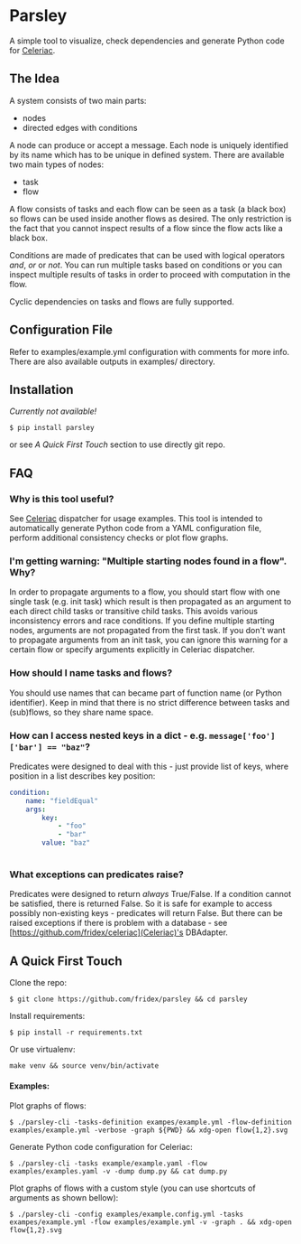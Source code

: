 # Parsley

A simple tool to visualize, check dependencies and generate Python code for [Celeriac](https://github.com/fridex/celeriac).

## The Idea

A system consists of two main parts:
  * nodes
  * directed edges with conditions
  
A node can produce or accept a message. Each node is uniquely identified by its name which has to be unique in defined system. There are available two main types of nodes:
  * task
  * flow
  
A flow consists of tasks and each flow can be seen as a task (a black box) so flows can be used inside another flows as desired. The only restriction is the fact that you cannot inspect results of a flow since the flow acts like a black box.

Conditions are made of predicates that can be used with logical operators *and*, *or* or *not*. You can run multiple tasks based on conditions or you can inspect multiple results of tasks in order to proceed with computation in the flow.

Cyclic dependencies on tasks and flows are fully supported.

## Configuration File

Refer to examples/example.yml configuration with comments for more info. There are also available outputs in examples/ directory.

## Installation

*Currently not available!*
```
$ pip install parsley
```

or see *A Quick First Touch* section to use directly git repo.

## FAQ

### Why is this tool useful?

See [Celeriac](https://github.com/fridex/celeriac) dispatcher for usage examples. This tool is intended to automatically generate Python code from a YAML configuration file, perform additional consistency checks or plot flow graphs.

### I'm getting warning: "Multiple starting nodes found in a flow". Why?

In order to propagate arguments to a flow, you should start flow with one single task (e.g. init task) which result is then propagated as an argument to each direct child tasks or transitive child tasks. This avoids various inconsistency errors and race conditions. If you define multiple starting nodes, arguments are not propagated from the first task. If you don't want to propagate arguments from an init task, you can ignore this warning for a certain flow or specify arguments explicitly in Celeriac dispatcher.

### How should I name tasks and flows?

You should use names that can became part of function name (or Python identifier). Keep in mind that there is no strict difference between tasks and (sub)flows, so they share name space.

### How can I access nested keys in a dict - e.g. ```message['foo']['bar'] == "baz"```?

Predicates were designed to deal with this - just provide list of keys, where position in a list describes key position:
```yaml
condition:
    name: "fieldEqual"
    args:
        key:
            - "foo"
            - "bar"
        value: "baz"
        
```

### What exceptions can predicates raise?

Predicates were designed to return *always* True/False. If a condition cannot be satisfied, there is returned False. So it is safe for example to access possibly non-existing keys - predicates will return False. But there can be raised exceptions if there is problem with a database - see [https://github.com/fridex/celeriac](Celeriac)'s DBAdapter.


## A Quick First Touch

Clone the repo:
```
$ git clone https://github.com/fridex/parsley && cd parsley
```

Install requirements:
```
$ pip install -r requirements.txt
```

Or use virtualenv:
```
make venv && source venv/bin/activate
```

#### Examples:

Plot graphs of flows:
```
$ ./parsley-cli -tasks-definition exampes/example.yml -flow-definition examples/example.yml -verbose -graph ${PWD} && xdg-open flow{1,2}.svg
```

Generate Python code configuration for Celeriac:
```
$ ./parsley-cli -tasks example/example.yaml -flow examples/examples.yaml -v -dump dump.py && cat dump.py
```

Plot graphs of flows with a custom style (you can use shortcuts of arguments as shown bellow):
```
$ ./parsley-cli -config examples/example.config.yml -tasks exampes/example.yml -flow examples/example.yml -v -graph . && xdg-open flow{1,2}.svg
```
